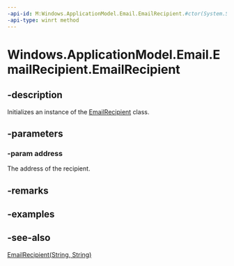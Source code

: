 ----api-id: M:Windows.ApplicationModel.Email.EmailRecipient.#ctor(System.String)
-api-type: winrt method
---<!-- Method syntaxpublic EmailRecipient(System.String address)--># Windows.ApplicationModel.Email.EmailRecipient.EmailRecipient## -descriptionInitializes an instance of the [EmailRecipient](emailrecipient.md) class.## -parameters### -param addressThe address of the recipient.## -remarks## -examples## -see-also[EmailRecipient(String, String)](emailrecipient_emailrecipient_1571897524.md)